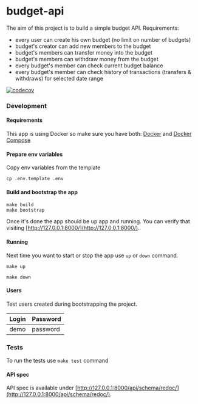 # budget-api

The aim of this project is to build a simple budget API. Requirements:

* every user can create his own budget (no limit on number of budgets)
* budget's creator can add new members to the budget
* budget's members can transfer money into the budget
* budget's members can withdraw money from the budget
* every budget's member can check current budget balance
* every budget's member can check history of transactions (transfers & withdraws) for selected date range

[![codecov](https://codecov.io/gh/dzbrozek/budget-api/branch/main/graph/badge.svg)](https://codecov.io/gh/dzbrozek/budget-api)


### Development

#### Requirements

This app is using Docker so make sure you have both: [Docker](https://docs.docker.com/install/)
and [Docker Compose](https://docs.docker.com/compose/install/)

#### Prepare env variables

Copy env variables from the template

```
cp .env.template .env
```

#### Build and bootstrap the app

```
make build
make bootstrap
```

Once it's done the app should be up app and running. You can verify that visiting [http://127.0.0.1:8000/](http://127.0.0.1:8000/).

#### Running

Next time you want to start or stop the app use `up` or `down` command.

```
make up
```

```
make down
```

#### Users

Test users created during bootstrapping the project.

| Login    | Password |
|----------|----------|
| demo     | password |

### Tests

To run the tests use `make test` command

#### API spec

API spec is available under [http://127.0.0.1:8000/api/schema/redoc/](http://127.0.0.1:8000/api/schema/redoc/).
